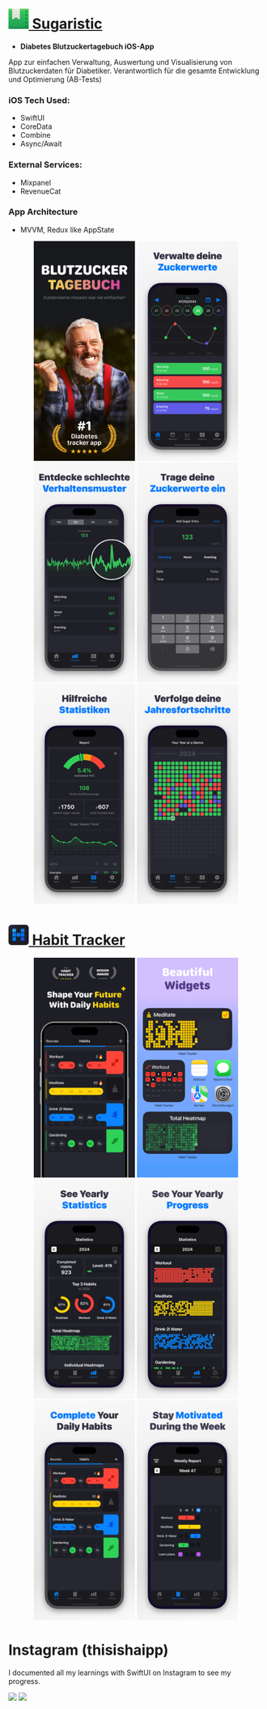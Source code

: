 # [<img src="https://github.com/Hainkinho/iOS-Developer-Portfolio/blob/main/images/logo-sugaristic.jpg?raw=true" width="40"/> Sugaristic](https://apps.apple.com/de/app/blutzucker-tagebuch-deutsch/id1661287901)

- **Diabetes Blutzuckertagebuch iOS-App**

App zur einfachen Verwaltung, Auswertung und Visualisierung von Blutzuckerdaten für Diabetiker. Verantwortlich für die gesamte Entwicklung und Optimierung (AB-Tests)

### iOS Tech Used:
* SwiftUI
* CoreData
* Combine
* Async/Await

### External Services:
* Mixpanel
* RevenueCat

### App Architecture
* MVVM, Redux like AppState


<p align="center">
<img src="https://github.com/Hainkinho/iOS-Developer-Portfolio/blob/main/images/01.jpg?raw=true" width="200"/>
<img src="https://github.com/Hainkinho/iOS-Developer-Portfolio/blob/main/images/02.jpg?raw=true" width="200"/>
<img src="https://github.com/Hainkinho/iOS-Developer-Portfolio/blob/main/images/03.jpg?raw=true" width="200"/>
<img src="https://github.com/Hainkinho/iOS-Developer-Portfolio/blob/main/images/04.jpg?raw=true" width="200"/>
<img src="https://github.com/Hainkinho/iOS-Developer-Portfolio/blob/main/images/05.jpg?raw=true" width="200"/>
<img src="https://github.com/Hainkinho/iOS-Developer-Portfolio/blob/main/images/06.jpg?raw=true" width="200"/>
</p>



# [<img src="https://github.com/Hainkinho/iOS-Developer-Portfolio/blob/main/images/habit-tracker/Logo.png?raw=true" width="40"/> Habit Tracker](https://apps.apple.com/de/app/habit-tracker-mit-streaks/id6621269655)


<p align="center">
<img src="https://github.com/Hainkinho/iOS-Developer-Portfolio/blob/main/images/habit-tracker/1.png?raw=true" width="200"/>
<img src="https://github.com/Hainkinho/iOS-Developer-Portfolio/blob/main/images/habit-tracker/5.png?raw=true" width="200"/>
<img src="https://github.com/Hainkinho/iOS-Developer-Portfolio/blob/main/images/habit-tracker/3.png?raw=true" width="200"/>
<img src="https://github.com/Hainkinho/iOS-Developer-Portfolio/blob/main/images/habit-tracker/4.png?raw=true" width="200"/>
<img src="https://github.com/Hainkinho/iOS-Developer-Portfolio/blob/main/images/habit-tracker/2.png?raw=true" width="200"/>
<img src="https://github.com/Hainkinho/iOS-Developer-Portfolio/blob/main/images/habit-tracker/6.png?raw=true" width="200"/>
</p>



# Instagram (thisishaipp)

I documented all my learnings with SwiftUI on Instagram to see my progress.

<img src="https://github.com/Hainkinho/iOS-Developer-Portfolio/blob/main/images/Instagram-Feed-Part-1.png?raw=true" width="200"/>

<img src="https://github.com/Hainkinho/iOS-Developer-Portfolio/blob/main/images/Instagram-Feed-Part-2.png?raw=true" width="200"/>